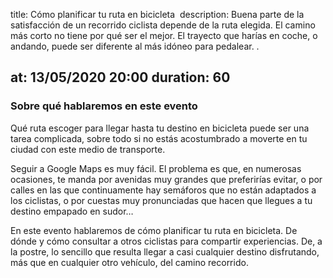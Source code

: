 title: Cómo planificar tu ruta en bicicleta 
description: Buena parte de la satisfacción de un recorrido ciclista depende de la ruta elegida. El camino más corto no tiene por qué ser el mejor. El trayecto que harías en coche, o andando, puede ser diferente al más idóneo para pedalear. .
 
at: 13/05/2020 20:00
duration: 60
----
### Sobre qué hablaremos en este evento

Qué ruta escoger para llegar hasta tu destino en bicicleta puede ser una tarea complicada, sobre todo si no estás acostumbrado a moverte en tu ciudad con este medio de transporte. 

Seguir a Google Maps es muy fácil. El problema es que, en numerosas ocasiones, te manda por avenidas muy grandes que preferirías evitar, o por calles en las que continuamente hay semáforos que no están adaptados a los ciclistas, o por cuestas muy pronunciadas que hacen que llegues a tu destino empapado en sudor…

En este evento hablaremos de cómo planificar tu ruta en bicicleta. De dónde y cómo consultar a otros ciclistas para compartir experiencias. De, a la postre, lo sencillo que resulta llegar a casi cualquier destino disfrutando, más que en cualquier otro vehículo, del camino recorrido.
